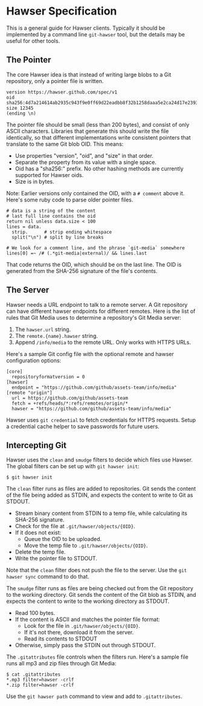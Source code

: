 # Hawser Specification

This is a general guide for Hawser clients.  Typically it should be
implemented by a command line `git-hawser` tool, but the details may be useful
for other tools.

## The Pointer

The core Hawser idea is that instead of writing large blobs to a Git repository,
only a pointer file is written.

```
version https://hawser.github.com/spec/v1
oid sha256:4d7a214614ab2935c943f9e0ff69d22eadbb8f32b1258daaa5e2ca24d17e2393
size 12345
(ending \n)
```

The pointer file should be small (less than 200 bytes), and consist of only
ASCII characters.  Libraries that generate this should write the file
identically, so that different implementations write consistent pointers that
translate to the same Git blob OID.  This means:

* Use properties "version", "oid", and "size" in that order.
* Separate the property from its value with a single space.
* Oid has a "sha256:" prefix.  No other hashing methods are currently supported
for Hawser oids.
* Size is in bytes.

Note: Earlier versions only contained the OID, with a `# comment` above it.
Here's some ruby code to parse older pointer files.

```
# data is a string of the content
# last full line contains the oid
return nil unless data.size < 100
lines = data.
  strip.      # strip ending whitespace
  split("\n") # split by line breaks

# We look for a comment line, and the phrase `git-media` somewhere
lines[0] =~ /# (.*git-media|external)/ && lines.last
```

That code returns the OID, which should be on the last line.  The OID is
generated from the SHA-256 signature of the file's contents.

## The Server

Hawser needs a URL endpoint to talk to a remote server.  A Git repository
can have different hawser endpoints for different remotes.  Here is the list
of rules that Git Media uses to determine a repository's Git Media server:

1. The `hawser.url` string.
2. The `remote.{name}.hawser` string.
3. Append `/info/media` to the remote URL.  Only works with HTTPS URLs.

Here's a sample Git config file with the optional remote and hawser configuration
options:

```
[core]
  repositoryformatversion = 0
[hawser]
  endpoint = "https://github.com/github/assets-team/info/media"
[remote "origin"]
  url = https://github.com/github/assets-team
  fetch = +refs/heads/*:refs/remotes/origin/*
  hawser = "https://github.com/github/assets-team/info/media"
```

Hawser uses `git credential` to fetch credentials for HTTPS requests.  Setup
a credential cache helper to save passwords for future users.

## Intercepting Git

Hawser uses the `clean` and `smudge` filters to decide which files use
Hawser.  The global filters can be set up with `git hawser init`:

```
$ git hawser init
```

The `clean` filter runs as files are added to repositories.  Git sends the
content of the file being added as STDIN, and expects the content to write
to Git as STDOUT.

* Stream binary content from STDIN to a temp file, while calculating its SHA-256
signature.
* Check for the file at `.git/hawser/objects/{OID}`.
* If it does not exist:
  * Queue the OID to be uploaded.
  * Move the temp file to `.git/hawser/objects/{OID}`.
* Delete the temp file.
* Write the pointer file to STDOUT.

Note that the `clean` filter does not push the file to the server.  Use the
`git hawser sync` command to do that.

The `smudge` filter runs as files are being checked out from the Git repository
to the working directory.  Git sends the content of the Git blob as STDIN, and
expects the content to write to the working directory as STDOUT.

* Read 100 bytes.
* If the content is ASCII and matches the pointer file format:
  * Look for the file in `.git/hawser/objects/{OID}`.
  * If it's not there, download it from the server.
  * Read its contents to STDOUT
* Otherwise, simply pass the STDIN out through STDOUT.

The `.gitattributes` file controls when the filters run.  Here's a sample file
runs all mp3 and zip files through Git Media:

```
$ cat .gitattributes
*.mp3 filter=hawser -crlf
*.zip filter=hawser -crlf
```

Use the `git hawser path` command to view and add to `.gitattributes`.
